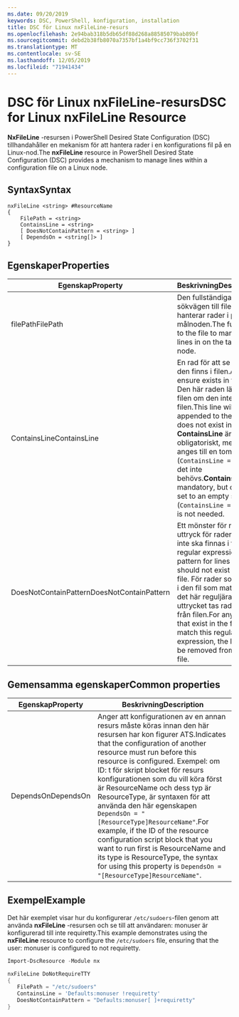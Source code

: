 ```yaml
---
ms.date: 09/20/2019
keywords: DSC, PowerShell, konfiguration, installation
title: DSC för Linux nxFileLine-resurs
ms.openlocfilehash: 2e94bab318b5db65df88d268a88585079bab89bf
ms.sourcegitcommit: debd2b38fb8070a7357bf1a4bf9cc736f3702f31
ms.translationtype: MT
ms.contentlocale: sv-SE
ms.lasthandoff: 12/05/2019
ms.locfileid: "71941434"
---
```

# <a name="dsc-for-linux-nxfileline-resource"></a><span data-ttu-id="09173-103">DSC för Linux nxFileLine-resurs</span><span class="sxs-lookup"><span data-stu-id="09173-103">DSC for Linux nxFileLine Resource</span></span>

<span data-ttu-id="09173-104">**NxFileLine** -resursen i PowerShell Desired State Configuration (DSC) tillhandahåller en mekanism för att hantera rader i en konfigurations fil på en Linux-nod.</span><span class="sxs-lookup"><span data-stu-id="09173-104">The **nxFileLine** resource in PowerShell Desired State Configuration (DSC) provides a mechanism to manage lines within a configuration file on a Linux node.</span></span>

## <a name="syntax"></a><span data-ttu-id="09173-105">Syntax</span><span class="sxs-lookup"><span data-stu-id="09173-105">Syntax</span></span>

```Syntax
nxFileLine <string> #ResourceName
{
    FilePath = <string>
    ContainsLine = <string>
    [ DoesNotContainPattern = <string> ]
    [ DependsOn = <string[]> ]
}
```

## <a name="properties"></a><span data-ttu-id="09173-106">Egenskaper</span><span class="sxs-lookup"><span data-stu-id="09173-106">Properties</span></span>

|<span data-ttu-id="09173-107">Egenskap</span><span class="sxs-lookup"><span data-stu-id="09173-107">Property</span></span> |<span data-ttu-id="09173-108">Beskrivning</span><span class="sxs-lookup"><span data-stu-id="09173-108">Description</span></span> |
|---|---|
|<span data-ttu-id="09173-109">filePath</span><span class="sxs-lookup"><span data-stu-id="09173-109">FilePath</span></span> |<span data-ttu-id="09173-110">Den fullständiga sökvägen till filen som hanterar rader i på målnoden.</span><span class="sxs-lookup"><span data-stu-id="09173-110">The full path to the file to manage lines in on the target node.</span></span> |
|<span data-ttu-id="09173-111">ContainsLine</span><span class="sxs-lookup"><span data-stu-id="09173-111">ContainsLine</span></span> |<span data-ttu-id="09173-112">En rad för att se till att den finns i filen.</span><span class="sxs-lookup"><span data-stu-id="09173-112">A line to ensure exists in the file.</span></span> <span data-ttu-id="09173-113">Den här raden läggs till i filen om den inte finns i filen.</span><span class="sxs-lookup"><span data-stu-id="09173-113">This line will be appended to the file if it does not exist in the file.</span></span> <span data-ttu-id="09173-114">**ContainsLine** är obligatoriskt, men kan anges till en tom sträng (`ContainsLine = ""`) om det inte behövs.</span><span class="sxs-lookup"><span data-stu-id="09173-114">**ContainsLine** is mandatory, but can be set to an empty string (`ContainsLine = ""`) if it is not needed.</span></span> |
|<span data-ttu-id="09173-115">DoesNotContainPattern</span><span class="sxs-lookup"><span data-stu-id="09173-115">DoesNotContainPattern</span></span> |<span data-ttu-id="09173-116">Ett mönster för reguljära uttryck för rader som inte ska finnas i filen.</span><span class="sxs-lookup"><span data-stu-id="09173-116">A regular expression pattern for lines that should not exist in the file.</span></span> <span data-ttu-id="09173-117">För rader som finns i den fil som matchar det här reguljära uttrycket tas raden bort från filen.</span><span class="sxs-lookup"><span data-stu-id="09173-117">For any lines that exist in the file that match this regular expression, the line will be removed from the file.</span></span> |

## <a name="common-properties"></a><span data-ttu-id="09173-118">Gemensamma egenskaper</span><span class="sxs-lookup"><span data-stu-id="09173-118">Common properties</span></span>

|<span data-ttu-id="09173-119">Egenskap</span><span class="sxs-lookup"><span data-stu-id="09173-119">Property</span></span> |<span data-ttu-id="09173-120">Beskrivning</span><span class="sxs-lookup"><span data-stu-id="09173-120">Description</span></span> |
|---|---|
|<span data-ttu-id="09173-121">DependsOn</span><span class="sxs-lookup"><span data-stu-id="09173-121">DependsOn</span></span> |<span data-ttu-id="09173-122">Anger att konfigurationen av en annan resurs måste köras innan den här resursen har kon figurer ATS.</span><span class="sxs-lookup"><span data-stu-id="09173-122">Indicates that the configuration of another resource must run before this resource is configured.</span></span> <span data-ttu-id="09173-123">Exempel: om ID: t för skript blocket för resurs konfigurationen som du vill köra först är ResourceName och dess typ är ResourceType, är syntaxen för att använda den här egenskapen `DependsOn = "[ResourceType]ResourceName"`.</span><span class="sxs-lookup"><span data-stu-id="09173-123">For example, if the ID of the resource configuration script block that you want to run first is ResourceName and its type is ResourceType, the syntax for using this property is `DependsOn = "[ResourceType]ResourceName"`.</span></span> |

## <a name="example"></a><span data-ttu-id="09173-124">Exempel</span><span class="sxs-lookup"><span data-stu-id="09173-124">Example</span></span>

<span data-ttu-id="09173-125">Det här exemplet visar hur du konfigurerar `/etc/sudoers`-filen genom att använda **nxFileLine** -resursen och se till att användaren: monuser är konfigurerad till inte requiretty.</span><span class="sxs-lookup"><span data-stu-id="09173-125">This example demonstrates using the **nxFileLine** resource to configure the `/etc/sudoers` file, ensuring that the user: monuser is configured to not requiretty.</span></span>

```powershell
Import-DscResource -Module nx

nxFileLine DoNotRequireTTY
{
   FilePath = "/etc/sudoers"
   ContainsLine = 'Defaults:monuser !requiretty'
   DoesNotContainPattern = "Defaults:monuser[ ]+requiretty"
}
```